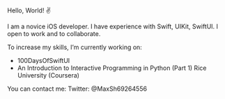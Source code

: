 Hello, World! ✌️

I am a novice iOS developer.
I have experience with Swift, UIKit, SwiftUI. I open to work and to collaborate.

To increase my skills, I’m currently working on: 
* 100DaysOfSwiftUI
* An Introduction to Interactive Programming in Python (Part 1)
Rice University (Coursera)


You can contact me: 
Twitter: @MaxSh69264556
